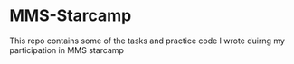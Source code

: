 # MMS-Starcamp

This repo contains some of the tasks and practice code I wrote duirng my participation in MMS starcamp
